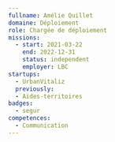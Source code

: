 ```yaml
---
fullname: Amélie Quillet
domaine: Déploiement
role: Chargée de déploiement
missions:
  - start: 2021-03-22
    end: 2022-12-31
    status: independent
    employer: LBC
startups:
  - UrbanVitaliz
  previously:
  - Aides-territoires
badges:
  - segur
competences:
  - Communication
---
```

